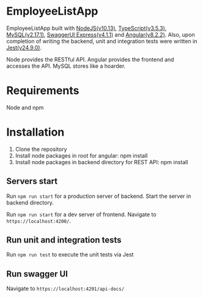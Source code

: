 # EmployeeListApp
 
EmployeeListApp built with [NodeJS(v10.13)](https://nodejs.org/uk/), [TypeScript(v3.5.3)](https://www.typescriptlang.org/), [MySQL(v2.17.1)](https://www.mysql.com/), [SwaggerUI Express(v4.1.1)](https://swagger.io/tools/swagger-ui/) and [Angular(v8.2.2)](https://angular.io/). Also, upon completion of writing the backend, unit and integration tests were written in [Jest(v24.9.0)](https://jestjs.io/en/).

Node provides the RESTful API. Angular provides the frontend and accesses the API. MySQL stores like a hoarder.

# Requirements
 Node and npm

# Installation
1. Clone the repository
2. Install node packages in root for angular: npm install
3. Install node packages in backend directory for REST API: npm install

## Servers start

Run `npm run start` for a production server of backend. Start the server in backend directory.

Run `npm run start` for a dev server of frontend. Navigate to `https://localhost:4200/`. 

## Run unit and integration tests

Run `npm run test` to execute the unit tests via Jest

## Run swagger UI

Navigate to `https://localhost:4201/api-docs/`
